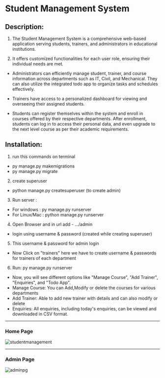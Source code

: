 
Student Management System
==========================

Description:
--------------------
1. The Student Management System is a comprehensive web-based application serving students, trainers, and administrators in educational institutions.

2. It offers customized functionalities for each user role, ensuring their individual needs are met.

- Administrators can efficiently manage student, trainer, and course information across departments such as IT, Civil, and Mechanical. 
  They can also utilize the integrated todo app to organize tasks and schedules effectively.

- Trainers have access to a personalized dashboard for viewing and overseeing their assigned students.

- Students can register themselves within the system and enroll in courses offered by their respective departments. 
  After enrollment, students can log in to access their personal data, and even upgrade to the next level course as per their academic requirements.

Installation:
--------------------

1. run this commands on terminal 
- py manage.py makemigrations
- py manage.py migrate


2. create superuser 
- python manage.py createsuperuser (to create admin)


3. Run server : 
- For windows : py manage.py runserver
- For Linux/Mac : python manage.py runserver


4. Open Browser and in url add - .../admin
- login using username & password (created  while creating superuser)


5. This username & password for admin login
- Now Click on "trainers" here we have to create username & passwords for trainers of each department


6. Run: py manage.py runserver
- Now, you will see different options like "Manage Course", "Add Trainer", "Enquiries", and "Todo App".
- Manage Course: You can Add,Modify or delete the courses for various departments
- Add Trainer: Able  to add new trainer with details and can also modify or delete
- Enquiries: All enquiries, including today's enquiries, can be viewed and downloaded in CSV format.

--------------------

### Home Page
![studentmanagement](https://github.com/sejalkoli/Student-Management-System/assets/116626091/b1399079-646a-4be3-91c4-c07d83bbbc26)

--------------------
### Admin Page

![adminpg](https://github.com/sejalkoli/Student-Management-System/assets/116626091/04b717ac-996c-436d-8739-2cdbbc4d0ea4)




